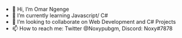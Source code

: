 - 👋 Hi, I’m Omar Ngenge
- 🌱 I’m currently learning Javascript/ C#
- 💞️ I’m looking to collaborate on Web Development and C# Projects
- 📫 How to reach me: Twitter @Noxypubgm, Discord: Noxy#7878

<!---
GravityNulled/GravityNulled is a ✨ special ✨ repository because its `README.md` (this file) appears on your GitHub profile.
You can click the Preview link to take a look at your changes.
--->
